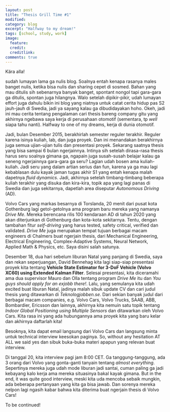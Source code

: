 ```yaml
---
layout: post
title: "Thesis Grill Time #1"
modified:
category: blog
excerpt: "Halfway to my dream!"
tags: [school, study, work]
image:
  feature:
  credit:
  creditlink:
comments: true
---
```


Kära alla!

sudah lumayan lama ga nulis blog. Soalnya entah kenapa rasanya males banget nulis, ketika bisa nulis dan sharing cepet di sosmed. Bahan yang mau ditulis sih sebenarnya banyak banget, spontant nongol tapi gara-gara ga ditulis, spontan juga hilangnya. Walo setelah dipikir-pikir, udah lumayan effort juga dahulu bikin ini blog yang niatnya untuk catat cerita hidup pas S2 jauh-jauh di Swedia, jadi ya sayang kalau ga dibudidayakan hoho. Okeh, jadi ini mau cerita tentang pengalaman cari thesis bareng company gitu yang akhirnya ngebawa saya kerja di perusahaan otomotif (sementara, tp *well* siapa tahu nanti). Halfway to one of my dreams, kerja di dunia otomotif.

Jadi, bulan Desember 2015, berakhirlah semester reguler terakhir. Reguler karena isinya kuliah, lab, dan juga proyek. Dan ini menandakan berakhirnya juga semua ujian-ujian tulis dan presentasi proyek. Sekarang saatnya thesis yang bisa sampai 6 bulan ngerjainnya. Intinya sih setelah dirasa-rasa thesis harus seru soalnya gimana ga, ngapain juga susah-susah belajar kalau ga seneng ngerjainnya gara-gara ga seru? Lagian udah bosen ama kuliah-kuliah. Jadi seru yang dalam artian serius dan fun, karena ya ga mau lagi kebablasan dulu kayak jaman tugas akhir S1 yang entah kenapa malah dapetnya *fluid dynamics*. Jadi, akhirnya setelah timbang-timbang beberapa kuliah terakhir yang disuka dan kira-kira, topik apa yang lagi panas di Swedia dan juga sekitarnya, dapetlah area diseputar *Autonomous Driving* (AD).

Volvo Cars yang markas besarnya di Torslanda, 20 menit dari pusat kota Gothenburg lagi getol-getolnya ama program baru mereka yang namanya *Drive Me*. Mereka berencana rilis 100 kendaraan AD di tahun 2020 yang akan diterjunkan di Gothenburg dan kota-kota sekitarnya. Tentu, dengan tambahan fitur *self-driving* yang harus tested, safety critical, verified dan validated. *Drive Me* juga merupakan tempat tujuan berbagai macam engineers di Chalmers buat ngerjain thesis, dari Mechanical Engineering, Electrical Engineering, Complex-Adaptive Systems, Neural Network, Applied Math & Physics, etc. Saya disini salah satunya.

Desember 18, dua hari sebelum liburan Natal yang panjang di Swedia, saya dan rekan seperjuangan, David Bennehag kita lagi siap-siap presentasi proyek kita tentang **Vehicle State Estimator for 3-DoF Vehicle (Volvo XC60) using Extended Kalman Filter**. Selesai presentasi, kita diceramahi ama dua supervisor Mauro dan Olla tentang program *Drive Me* itu dan *You guys should apply for an exjobb there!*. Lalu, yang semulanya kita udah excited buat liburan Natal, jadinya malah sibuk update CV dan cari judul thesis yang ditawarkan di *Teknologjobben.se*. Dari sekian banyak judul dari berbagai macam companies, e.g. Volvo Cars, Volvo Trucks, SAAB, ABB, Bombardier, Ericsson dan lainnya, akhirnya kita nemuin satu topik tentang *Indoor Global Positioning using Multiple Sensors* dan ditawarkan oleh Volvo Cars. Kita rasa ini yang ada hubungannya ama proyek kita yang baru kelar dan akhirnya daftarlah kita!

Besoknya, kita dapat email langsung dari Volvo Cars dan langsung minta untuk technical interview keesokan paginya. So, without any hesitation AT ALL we said yes dan sibuk buka-buka materi apapun yang relevan buat interview.

Di tanggal 20, kita interview pagi jam 8:00 CET. Ga tanggung-tanggung, ada 3 orang dari Volvo yang gonta-ganti tanyain tentang *almost everything*. Sepertinya mereka juga udah mode liburan jadi santai, cuman paling ga jadi kebayang kalo kerja ama mereka situasinya bakal kayak gimana. But in the end, it was quite good interview, meski kita uda mencoba sebaik mungkin, ada beberapa pertanyaan yang kita ga bisa jawab. Dan sorenya mereka nelpon lagi ngasih kabar bahwa kita diterima buat ngerjain thesis di Volvo Cars!

To be continued!
